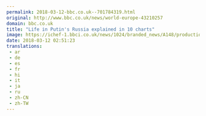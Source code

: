 ```yaml
---
permalink: 2018-03-12-bbc.co.uk--701784319.html
original: http://www.bbc.co.uk/news/world-europe-43210257
domain: bbc.co.uk
title: "Life in Putin's Russia explained in 10 charts"
image: https://ichef-1.bbci.co.uk/news/1024/branded_news/A148/production/_100288214_russianpoverty-colour-swap-640-nc.png
date: 2018-03-12 02:51:23
translations: 
 - ar
 - de
 - es
 - fr
 - hi
 - it
 - ja
 - ru
 - zh-CN
 - zh-TW
---
```


